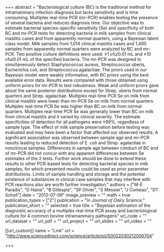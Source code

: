 +++
abstract = "Bacteriological culture (BC) is the traditional method for intramammary infection diagnosis but lacks sensitivity and is time consuming. Multiplex real-time PCR (mr-PCR) enables testing the presence of several bacteria and reduces diagnosis time. Our objective was to estimate bacterial species-specific sensitivity (Se) and specificity of both BC and mr-PCR tests for detecting bacteria in milk samples from clinical mastitis cases and from apparently normal quarters, using a Bayesian latent class model. Milk samples from 1,014 clinical mastitis cases and 1,495 samples from apparently normal quarters were analyzed by BC and mr-PCR. Two positive culture definitions were used: ≥1 cfu/0.01 mL and ≥10 cfu/0.01 mL of the specified bacteria. The mr-PCR was designed to simultaneously detect Staphylococcus aureus, Streptococcus uberis, Escherichia coli, and Streptococcus agalactiae. The priors used in our Bayesian model were weakly informative, with BC priors using the best available error data. Results were compared with those obtained using uniform priors for mr-PCR to test robustness. Weak and uniform priors gave about the same posterior distributions except for Strep. uberis from normal quarters and Strep. agalactiae. Multiplex real-time PCR Se on milk from clinical mastitis were lower than mr-PCR Se on milk from normal quarters. Multiplex real-time PCR Se was higher than BC on milk from normal quarters. Multiplex real-time PCR Se was generally lower than BC on milk from clinical mastitis and it varied by clinical severity. The estimate specificities of detection for all pathogens were ≥99%, regardless of sample type. The effect of milk sample preservation before testing was evaluated and may have been a factor that affected our observed results. A significant association was observed between sample age and mr-PCR results leading to reduced detection of E. coli and Strep. agalactiae in nonclinical samples. Differences in sample age between conduct of BC and of mr-PCR did not concur with any apparent differences between Se estimates of the 2 tests. Further work should be done to extend these results to other PCR-based tests for detecting bacterial species in milk samples, for which presented results could be used as prior parameter distributions. Limits of sample handling and storage and the potential existence of substances in clinical case samples that may interfere with PCR reactions also are worth further investigation."
authors = ["M-È Paradis", "D Haine", "B Gillespie", "SP Oliver", "S Messier", "J Comeau", "DT Scholl"]
date = "2012-07-09"
image_preview = ""
math = true
publication_types = ["2"]
publication = "In *Journal of Dairy Science*."
publication_short = ""
selected = true
title = "Bayesian estimation of the diagnostic accuracy of a multiplex real-time PCR assay and bacteriological culture for 4 common bovine intramammary pathogens"
url_code = ""
url_dataset = ""
url_pdf = ""
url_project = ""
url_slides = ""
url_video = ""

[[url_custom]]
name = "Link"
url = "http://www.sciencedirect.com/science/article/pii/S0022030212006704"

+++

